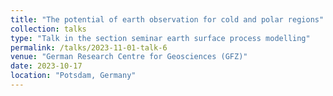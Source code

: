```yaml
---
title: "The potential of earth observation for cold and polar regions"
collection: talks
type: "Talk in the section seminar earth surface process modelling"
permalink: /talks/2023-11-01-talk-6
venue: "German Research Centre for Geosciences (GFZ)"
date: 2023-10-17
location: "Potsdam, Germany"
---
```

